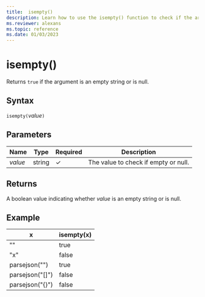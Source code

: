 ```yaml
---
title:  isempty()
description: Learn how to use the isempty() function to check if the argument is an empty string.
ms.reviewer: alexans
ms.topic: reference
ms.date: 01/03/2023
---
```

# isempty()

Returns `true` if the argument is an empty string or is null.

## Syntax

`isempty(`*value*`)`

## Parameters

| Name | Type | Required | Description |
| -- | -- | -- | -- |
|*value*|string|&check;| The value to check if empty or null.|

## Returns

A boolean value indicating whether *value* is an empty string or is null.

## Example

|x|isempty(x)|
|---|---|
| "" | true|
|"x" | false|
|parsejson("")|true|
|parsejson("[]")|false|
|parsejson("{}")|false|
